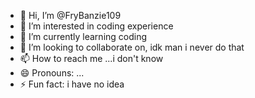 - 👋 Hi, I’m @FryBanzie109
- 👀 I’m interested in coding experience 
- 🌱 I’m currently learning coding
- 💞️ I’m looking to collaborate on, idk man i never do that
- 📫 How to reach me ...i don't know
- 😄 Pronouns: ...
- ⚡ Fun fact: i have no idea 

<!---
FryBanzie109/FryBanzie109 is a ✨ special ✨ repository because its `README.md` (this file) appears on your GitHub profile.
You can click the Preview link to take a look at your changes.
--->
